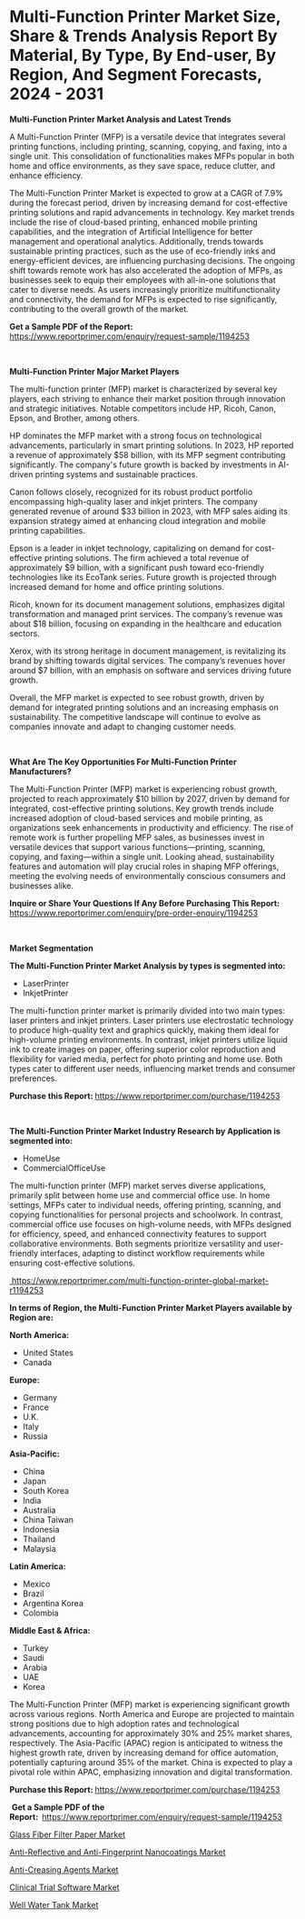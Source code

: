 <p><h1>Multi-Function Printer Market Size, Share & Trends Analysis Report By Material, By Type, By End-user, By Region, And Segment Forecasts, 2024 - 2031</h1></p><p><strong>Multi-Function Printer Market Analysis and Latest Trends</strong></p>
<p><p>A Multi-Function Printer (MFP) is a versatile device that integrates several printing functions, including printing, scanning, copying, and faxing, into a single unit. This consolidation of functionalities makes MFPs popular in both home and office environments, as they save space, reduce clutter, and enhance efficiency. </p><p>The Multi-Function Printer Market is expected to grow at a CAGR of 7.9% during the forecast period, driven by increasing demand for cost-effective printing solutions and rapid advancements in technology. Key market trends include the rise of cloud-based printing, enhanced mobile printing capabilities, and the integration of Artificial Intelligence for better management and operational analytics. Additionally, trends towards sustainable printing practices, such as the use of eco-friendly inks and energy-efficient devices, are influencing purchasing decisions. The ongoing shift towards remote work has also accelerated the adoption of MFPs, as businesses seek to equip their employees with all-in-one solutions that cater to diverse needs. As users increasingly prioritize multifunctionality and connectivity, the demand for MFPs is expected to rise significantly, contributing to the overall growth of the market.</p></p>
<p><strong>Get a Sample PDF of the Report:&nbsp;</strong> <a href="https://www.reportprimer.com/enquiry/request-sample/1194253">https://www.reportprimer.com/enquiry/request-sample/1194253</a></p>
<p>&nbsp;</p>
<p><strong>Multi-Function Printer Major Market Players</strong></p>
<p><p>The multi-function printer (MFP) market is characterized by several key players, each striving to enhance their market position through innovation and strategic initiatives. Notable competitors include HP, Ricoh, Canon, Epson, and Brother, among others.</p><p>HP dominates the MFP market with a strong focus on technological advancements, particularly in smart printing solutions. In 2023, HP reported a revenue of approximately $58 billion, with its MFP segment contributing significantly. The company's future growth is backed by investments in AI-driven printing systems and sustainable practices.</p><p>Canon follows closely, recognized for its robust product portfolio encompassing high-quality laser and inkjet printers. The company generated revenue of around $33 billion in 2023, with MFP sales aiding its expansion strategy aimed at enhancing cloud integration and mobile printing capabilities.</p><p>Epson is a leader in inkjet technology, capitalizing on demand for cost-effective printing solutions. The firm achieved a total revenue of approximately $9 billion, with a significant push toward eco-friendly technologies like its EcoTank series. Future growth is projected through increased demand for home and office printing solutions.</p><p>Ricoh, known for its document management solutions, emphasizes digital transformation and managed print services. The company’s revenue was about $18 billion, focusing on expanding in the healthcare and education sectors.</p><p>Xerox, with its strong heritage in document management, is revitalizing its brand by shifting towards digital services. The company’s revenues hover around $7 billion, with an emphasis on software and services driving future growth.</p><p>Overall, the MFP market is expected to see robust growth, driven by demand for integrated printing solutions and an increasing emphasis on sustainability. The competitive landscape will continue to evolve as companies innovate and adapt to changing customer needs.</p></p>
<p>&nbsp;</p>
<p><strong>What Are The Key Opportunities For Multi-Function Printer Manufacturers?</strong></p>
<p><p>The Multi-Function Printer (MFP) market is experiencing robust growth, projected to reach approximately $10 billion by 2027, driven by demand for integrated, cost-effective printing solutions. Key growth trends include increased adoption of cloud-based services and mobile printing, as organizations seek enhancements in productivity and efficiency. The rise of remote work is further propelling MFP sales, as businesses invest in versatile devices that support various functions—printing, scanning, copying, and faxing—within a single unit. Looking ahead, sustainability features and automation will play crucial roles in shaping MFP offerings, meeting the evolving needs of environmentally conscious consumers and businesses alike.</p></p>
<p><strong>Inquire or Share Your Questions If Any Before Purchasing This Report:</strong> <a href="https://www.reportprimer.com/enquiry/pre-order-enquiry/1194253">https://www.reportprimer.com/enquiry/pre-order-enquiry/1194253</a></p>
<p>&nbsp;</p>
<p><strong>Market Segmentation</strong></p>
<p><strong>The Multi-Function Printer Market Analysis by types is segmented into:</strong></p>
<p><ul><li>LaserPrinter</li><li>InkjetPrinter</li></ul></p>
<p><p>The multi-function printer market is primarily divided into two main types: laser printers and inkjet printers. Laser printers use electrostatic technology to produce high-quality text and graphics quickly, making them ideal for high-volume printing environments. In contrast, inkjet printers utilize liquid ink to create images on paper, offering superior color reproduction and flexibility for varied media, perfect for photo printing and home use. Both types cater to different user needs, influencing market trends and consumer preferences.</p></p>
<p><strong>Purchase this Report:&nbsp;</strong><a href="https://www.reportprimer.com/purchase/1194253">https://www.reportprimer.com/purchase/1194253</a></p>
<p>&nbsp;</p>
<p><strong>The Multi-Function Printer Market Industry Research by Application is segmented into:</strong></p>
<p><ul><li>HomeUse</li><li>CommercialOfficeUse</li></ul></p>
<p><p>The multi-function printer (MFP) market serves diverse applications, primarily split between home use and commercial office use. In home settings, MFPs cater to individual needs, offering printing, scanning, and copying functionalities for personal projects and schoolwork. In contrast, commercial office use focuses on high-volume needs, with MFPs designed for efficiency, speed, and enhanced connectivity features to support collaborative environments. Both segments prioritize versatility and user-friendly interfaces, adapting to distinct workflow requirements while ensuring cost-effective solutions.</p></p>
<p><a href="https://www.reportprimer.com/multi-function-printer-global-market-r1194253">&nbsp;https://www.reportprimer.com/multi-function-printer-global-market-r1194253</a></p>
<p><strong>In terms of Region, the Multi-Function Printer Market Players available by Region are:</strong></p>
<p>
    <p> <strong> North America: </strong>
        <ul>
            <li>United States</li>
            <li>Canada</li>
        </ul>
        </p> 
    <p> <strong> Europe: </strong>
        <ul>
            <li>Germany</li>
            <li>France</li>
            <li>U.K.</li>
            <li>Italy</li>
            <li>Russia</li>
        </ul>
        </p> 
    <p> <strong> Asia-Pacific: </strong>
        <ul>
            <li>China</li>
            <li>Japan</li>
            <li>South Korea</li>
            <li>India</li>
            <li>Australia</li>
            <li>China Taiwan</li>
            <li>Indonesia</li>
            <li>Thailand</li>
            <li>Malaysia</li>
        </ul>
        </p> 
    <p> <strong> Latin America: </strong>
        <ul>
            <li>Mexico</li>
            <li>Brazil</li>
            <li>Argentina Korea</li>
            <li>Colombia</li>
        </ul>
        </p> 
    <p> <strong> Middle East & Africa: </strong>
        <ul>
            <li>Turkey</li>
            <li>Saudi</li>
            <li>Arabia</li>
            <li>UAE</li>
            <li>Korea</li>
        </ul>
    </p>
    </p>
<p><p>The Multi-Function Printer (MFP) market is experiencing significant growth across various regions. North America and Europe are projected to maintain strong positions due to high adoption rates and technological advancements, accounting for approximately 30% and 25% market shares, respectively. The Asia-Pacific (APAC) region is anticipated to witness the highest growth rate, driven by increasing demand for office automation, potentially capturing around 35% of the market. China is expected to play a pivotal role within APAC, emphasizing innovation and digital transformation.</p></p>
<p><strong>Purchase this Report: </strong><a href="https://www.reportprimer.com/purchase/1194253">https://www.reportprimer.com/purchase/1194253</a></p>
<p>&nbsp;<strong>Get a Sample PDF of the Report:&nbsp;&nbsp;</strong><a href="https://www.reportprimer.com/enquiry/request-sample/1194253">https://www.reportprimer.com/enquiry/request-sample/1194253</a></p>
<p><strong></strong></p>
<p><p><a href="https://www.linkedin.com/pulse/global-glass-fiber-filter-paper-industry-research-report-competitive-xvrnf">Glass Fiber Filter Paper Market</a></p><p><a href="https://issuu.com/reportprime-2/docs/anti-reflective-and-anti-fingerprin_4fcc4f812ea8fd">Anti-Reflective and Anti-Fingerprint Nanocoatings Market</a></p><p><a href="https://issuu.com/reportprime-2/docs/anti-creasing-agents-market-size-20_18eefd329a4de1">Anti-Creasing Agents Market</a></p><p><a href="https://www.linkedin.com/pulse/clinical-trial-software-market-share-size-trends-industry-gvqcf">Clinical Trial Software Market</a></p><p><a href="https://medium.com/@reganwisoky2023/global-well-water-tank-industry-research-report-competitive-landscape-market-size-regional-d54418b0fc2c?postPublishedType=repub">Well Water Tank Market</a></p></p>